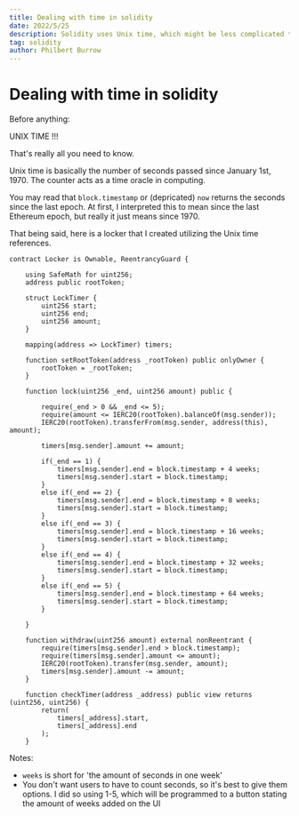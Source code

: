 ```yaml
---
title: Dealing with time in solidity
date: 2022/5/25
description: Solidity uses Unix time, which might be less complicated than you think 
tag: solidity
author: Philbert Burrow
---
```


# Dealing with time in solidity

Before anything:

UNIX TIME !!!

That's really all you need to know. 

Unix time is basically the number of seconds passed since January 1st, 1970. The counter acts as a time oracle in computing.

You may read that ```block.timestamp``` or (depricated) ```now``` returns the seconds since the last epoch. At first, I interpreted this to mean since the last Ethereum epoch, but really it just means since 1970.

That being said, here is a locker that I created utilizing the Unix time references.

```
contract Locker is Ownable, ReentrancyGuard {

    using SafeMath for uint256;
    address public rootToken;

    struct LockTimer {
        uint256 start;
        uint256 end;
        uint256 amount;
    }

    mapping(address => LockTimer) timers;

    function setRootToken(address _rootToken) public onlyOwner {
        rootToken = _rootToken;
    }

    function lock(uint256 _end, uint256 amount) public {
    
        require(_end > 0 && _end <= 5);
        require(amount <= IERC20(rootToken).balanceOf(msg.sender));
        IERC20(rootToken).transferFrom(msg.sender, address(this), amount);

        timers[msg.sender].amount += amount;

        if(_end == 1) {
            timers[msg.sender].end = block.timestamp + 4 weeks;
            timers[msg.sender].start = block.timestamp;
        }
        else if(_end == 2) {
            timers[msg.sender].end = block.timestamp + 8 weeks;
            timers[msg.sender].start = block.timestamp;
        }
        else if(_end == 3) {
            timers[msg.sender].end = block.timestamp + 16 weeks;
            timers[msg.sender].start = block.timestamp;
        }
        else if(_end == 4) {
            timers[msg.sender].end = block.timestamp + 32 weeks;
            timers[msg.sender].start = block.timestamp;
        }
        else if(_end == 5) {
            timers[msg.sender].end = block.timestamp + 64 weeks;
            timers[msg.sender].start = block.timestamp;
        }

    }

    function withdraw(uint256 amount) external nonReentrant {
        require(timers[msg.sender].end > block.timestamp);
        require(timers[msg.sender].amount <= amount);
        IERC20(rootToken).transfer(msg.sender, amount);
        timers[msg.sender].amount -= amount;
    }

    function checkTimer(address _address) public view returns (uint256, uint256) {
        return(
            timers[_address].start,
            timers[_address].end
        );
    }
```

Notes:

- ```weeks``` is short for 'the amount of seconds in one week'
- You don't want users to have to count seconds, so it's best to give them options. I did so using 1-5, which will be programmed to a button stating the amount of weeks added on the UI
